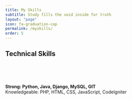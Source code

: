 ```yaml
---
title: My Skills
subtitle: Study fills the void inside for truth
layout: "page"
icon: fa-graduation-cap
permalink: /myskills/
order: 5
---
```


<h2>Technical Skills</h2>

<br>
<br>
<br>

<p>
<strong>Strong: Python, Java, Django, MySQL, GIT</strong>
<br>
Knowledgeable: PHP, HTML, CSS, JavaScript, CodeIgniter
</p>